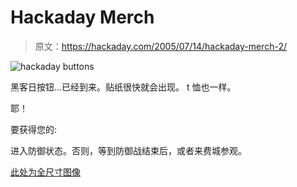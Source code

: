 # Hackaday Merch

> 原文：<https://hackaday.com/2005/07/14/hackaday-merch-2/>

![hackaday buttons](img/2e5f0a6477447187fcab0537cf415a26.png)

黑客日按钮…已经到来。贴纸很快就会出现。
t 恤也一样。

耶！

要获得您的:

进入防御状态。否则，等到防御战结束后，或者来费城参观。

[此处为全尺寸图像](http://www.weblogsinc.com/commimg/0027137581413447.JPG?0.940442223985255)